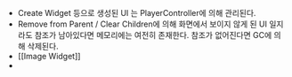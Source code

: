 - Create Widget 등으로 생성된 UI 는 PlayerController에 의해 관리된다.
- Remove from Parent / Clear Children에 의해 화면에서 보이지 않게 된 UI 일지라도 참조가 남아있다면 메모리에는 여전히 존재한다. 참조가 없어진다면 GC에 의해 삭제된다. 
- [[Image Widget]]
- 
